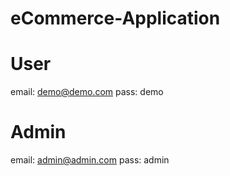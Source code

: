# eCommerce-Application



User
======

email: demo@demo.com
pass: demo


Admin
========
email: admin@admin.com
pass: admin
